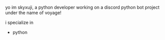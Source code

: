 yo im skyxuji, a python developer working on a discord python bot project under the name of voyage!


i specialize in 
- python

